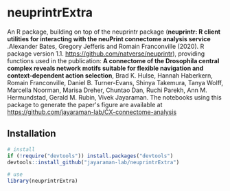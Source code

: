 # neuprintrExtra
An R package, building on top of the neuprintr package (**neuprintr: R client utilities for interacting with the neuPrint
  connectome analysis service** .Alexander Bates, Gregory Jefferis and Romain Franconville (2020).
   R package version 1.1.
  https://github.com/natverse/neuprintr), providing functions used in the publication: **A connectome of the Drosophila central complex reveals network motifs suitable for flexible navigation and context-dependent action selection**, Brad K. Hulse, Hannah Haberkern, Romain Franconville, Daniel B. Turner-Evans, Shinya Takemura, Tanya Wolff, Marcella Noorman, Marisa Dreher, Chuntao Dan, Ruchi Parekh, Ann M. Hermundstad, Gerald M. Rubin, Vivek Jayaraman.
  The notebooks using this package to generate the paper's figure are available at https://github.com/jayaraman-lab/CX-connectome-analysis
  
  ## Installation
  
  ```r
  # install
if (!require("devtools")) install.packages("devtools")
devtools::install_github("jayaraman-lab/neuprintrExtra")

# use 
library(neuprintrExtra)
  ```
